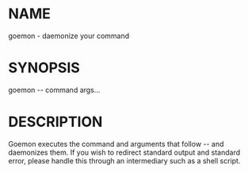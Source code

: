 # NAME

goemon - daemonize your command

# SYNOPSIS

goemon -- command args...

# DESCRIPTION

Goemon executes the command and arguments that follow -- and daemonizes them.
If you wish to redirect standard output and standard error, please handle this through an intermediary such as a shell script.
